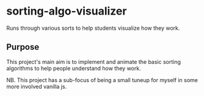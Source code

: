 # sorting-algo-visualizer
Runs through various sorts to help students visualize how they work.

## Purpose

This project's main aim is to implement and animate the basic sorting algorithms to help people understand how they work.

NB. This project has a sub-focus of being a small tuneup for myself in some more involved vanilla js.
